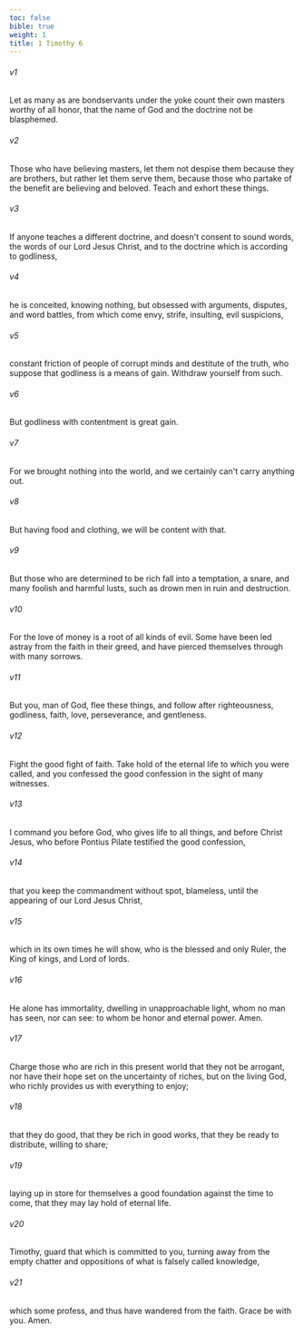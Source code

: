 ```yaml
---
toc: false
bible: true
weight: 1
title: 1 Timothy 6
---
```




###### v1 
Let as many as are bondservants under the yoke count their own masters worthy of all honor, that the name of God and the doctrine not be blasphemed. 

###### v2 
Those who have believing masters, let them not despise them because they are brothers, but rather let them serve them, because those who partake of the benefit are believing and beloved. Teach and exhort these things. 

###### v3 
If anyone teaches a different doctrine, and doesn't consent to sound words, the words of our Lord Jesus Christ, and to the doctrine which is according to godliness, 

###### v4 
he is conceited, knowing nothing, but obsessed with arguments, disputes, and word battles, from which come envy, strife, insulting, evil suspicions, 

###### v5 
constant friction of people of corrupt minds and destitute of the truth, who suppose that godliness is a means of gain. Withdraw yourself from such. 

###### v6 
But godliness with contentment is great gain. 

###### v7 
For we brought nothing into the world, and we certainly can't carry anything out. 

###### v8 
But having food and clothing, we will be content with that. 

###### v9 
But those who are determined to be rich fall into a temptation, a snare, and many foolish and harmful lusts, such as drown men in ruin and destruction. 

###### v10 
For the love of money is a root of all kinds of evil. Some have been led astray from the faith in their greed, and have pierced themselves through with many sorrows. 

###### v11 
But you, man of God, flee these things, and follow after righteousness, godliness, faith, love, perseverance, and gentleness. 

###### v12 
Fight the good fight of faith. Take hold of the eternal life to which you were called, and you confessed the good confession in the sight of many witnesses. 

###### v13 
I command you before God, who gives life to all things, and before Christ Jesus, who before Pontius Pilate testified the good confession, 

###### v14 
that you keep the commandment without spot, blameless, until the appearing of our Lord Jesus Christ, 

###### v15 
which in its own times he will show, who is the blessed and only Ruler, the King of kings, and Lord of lords. 

###### v16 
He alone has immortality, dwelling in unapproachable light, whom no man has seen, nor can see: to whom be honor and eternal power. Amen. 

###### v17 
Charge those who are rich in this present world that they not be arrogant, nor have their hope set on the uncertainty of riches, but on the living God, who richly provides us with everything to enjoy; 

###### v18 
that they do good, that they be rich in good works, that they be ready to distribute, willing to share; 

###### v19 
laying up in store for themselves a good foundation against the time to come, that they may lay hold of eternal life. 

###### v20 
Timothy, guard that which is committed to you, turning away from the empty chatter and oppositions of what is falsely called knowledge, 

###### v21 
which some profess, and thus have wandered from the faith. Grace be with you. Amen.
